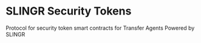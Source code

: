 # SLINGR Security Tokens

Protocol for security token smart contracts for Transfer Agents Powered by SLINGR
